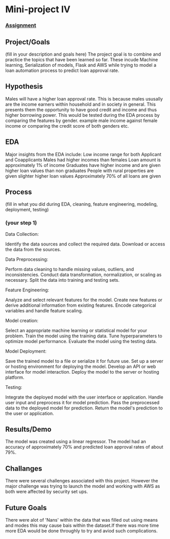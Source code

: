 # Mini-project IV

### [Assignment](assignment.md)

## Project/Goals
(fill in your description and goals here)
The project goal is to combine and practice the topics that have been learned so far. These incude 
Machine learning, Serialization of models, Flask and AWS while trying to model a loan automation process to predict loan approval rate.




## Hypothesis
Males will have a higher loan approval rate. This is because males ususally are the income earners within household and in society in general. This presents them the opportunity to have good credit and income and thus higher borrowing power. 
This would be tested during the EDA process by comparing the features by gender. example male income against female income or comparing the credit score of both genders etc.
    


## EDA 
Major insights from the EDA include:
Low income range for both Applicant and Coapplicants
Males had higher incomes than females
Loan amount is approximately 1% of income
Graduates have higher income and are given higher loan values than non graduates
People with rural properties are given slighter higher loan values
Approximately 70% of all loans are given


## Process
(fill in what you did during EDA, cleaning, feature engineering, modeling, deployment, testing)
### (your step 1)

Data Collection:

Identify the data sources and collect the required data.
Download or access the data from the sources.

Data Preprocessing:

Perform data cleaning to handle missing values, outliers, and inconsistencies.
Conduct data transformation, normalization, or scaling as necessary.
Split the data into training and testing sets.

Feature Engineering:

Analyze and select relevant features for the model.
Create new features or derive additional information from existing features.
Encode categorical variables and handle feature scaling.

Model creation:

Select an appropriate machine learning or statistical model for your problem.
Train the model using the training data.
Tune hyperparameters to optimize model performance.
Evaluate the model using the testing data.

Model Deployment:

Save the trained model to a file or serialize it for future use.
Set up a server or hosting environment for deploying the model.
Develop an API or web interface for model interaction.
Deploy the model to the server or hosting platform.

Testing:

Integrate the deployed model with the user interface or application.
Handle user input and preprocess it for model prediction.
Pass the preprocessed data to the deployed model for prediction.
Return the model's prediction to the user or application.



## Results/Demo
The model was created using a linear regressor. The model had an accuracy of approximately 70% and predicted loan approval rates of about 79%.

## Challanges 
There were several challenges associated with this project. However the major challenge was trying to launch the model and working with AWS as both were affected by security set ups.

## Future Goals
There were alot of 'Nans' within the data that was filled out using means and modes this may cause bais within the dataset.If there was more time more EDA would be done throughly to try and aviod such complications. 